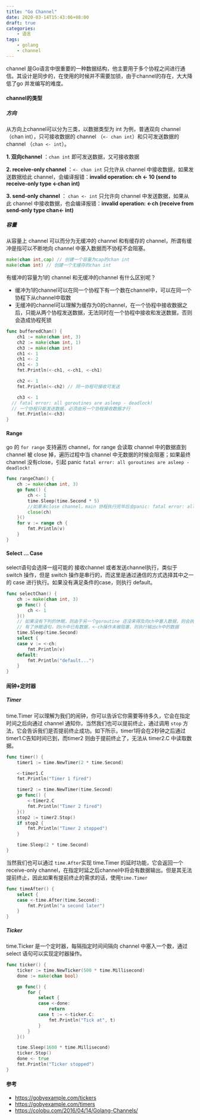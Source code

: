 ```yaml
---
title: "Go Channel"
date: 2020-03-14T15:43:06+08:00
draft: true
categories:
    - 语言
tags:
    - golang
    - channel
---
```


channel 是Go语言中很重要的一种数据结构，他主要用于多个协程之间进行通信。其设计是同步的，在使用的时候并不需要加锁，由于channel的存在，大大降低了go 并发编写的难度。

<!--more-->

#### channel的类型

##### 方向

从方向上channel可以分为三类，以数据类型为 int 为例，普通双向 channel （chan int），只可接收数据的 channel （`<- chan int`）和只可发送数据的 channel （`chan <- int`）。

**1. 双向channel** ：`chan int` 即可发送数据，又可接收数据

**2. receive-only channel** ：`<- chan int` 只允许从 channel 中接收数据，如果发送数据给此 channel，会编译报错：**invalid operation: ch <- 10 (send to receive-only type <-chan int)**

**3. send-only channel** ： `chan <- int` 只允许向 channel 中发送数据，如果从此 channel 中接收数据，也会编译报错：**invalid operation: <-ch (receive from send-only type chan<- int)**

##### 容量

从容量上 channel 可以而分为无缓冲的 channel 和有缓存的 channel，所谓有缓冲是指可以不断地向 channel 中塞入数据而不协程不会阻塞。

```go
make(chan int,cap) // 创建一个容量为cap的chan int
make(chan int) // 创建一个无缓存的chan int
```

有缓冲的容量为1的 channel 和无缓冲的channel 有什么区别呢？

- 缓冲为1的channel可以在同一个协程下有一个数在channel中，可以在同一个协程下从channel中取数
- 无缓冲的channel可以理解为缓存为0的channel，在一个协程中接收数据之后，只能从两个协程发送数据，无法同时在一个协程中接收和发送数据，否则会造成协程死锁

```go
func bufferedChan() {
	ch1 := make(chan int, 3)
	ch2 := make(chan int, 1)
	ch3 := make(chan int)
	ch1 <- 1
	ch1 <- 2
	ch1 <- 3
	fmt.Println(<-ch1, <-ch1, <-ch1)

	ch2 <- 1
	fmt.Println(<-ch2) // 同一协程可接收可发送

	ch3 <- 1
  // fatal error: all goroutines are asleep - deadlock!
  // 一个协程只能发送数据，必须由另一个协程接收数据才行
	fmt.Println(<-ch3) 
}
```

#### Range

go 的 `for range` 支持遍历 channel，for range 会读取 channel 中的数据直到 channel 被 close 掉，遍历过程中当 channel 中无数据的时候会阻塞；如果最终 channel 没有close，引起 panic `fatal error: all goroutines are asleep - deadlock!`

```go
func rangeChan() {
	ch := make(chan int, 3)
	go func() {
		ch <- 1
		time.Sleep(time.Second * 5)
		//如果未close channel，main 协程执行完毕后会panic: fatal error: all goroutines are asleep - deadlock!
		close(ch)
	}()
	for v := range ch {
		fmt.Println(v)
	}
}
```

#### Select ... Case

select语句会选择一组可能的 接收channel 或者发送channel执行，类似于 switch 操作，但是 switch 操作是串行的，而这里是通过通信的方式选择其中之一的 case 进行执行。如果没有满足条件的case，则执行 default。

```go
func selectChan() {
	ch := make(chan int, 3)
	go func() {
		ch <- 1
	}()
	// 如果没有下列的休眠，则由于另一个goroutine 还没来得及向ch中塞入数据，则会执行default语句。
	// 有了休眠语句，则ch中已有数据，<-ch操作未被阻塞，则执行输出ch中的数据
	time.Sleep(time.Second)
	select {
	case v := <-ch:
		fmt.Println(v)
	default:
		fmt.Println("default...")
	}
}
```

#### 闹钟+定时器

##### Timer

time.Timer 可以理解为我们的闹钟，你可以告诉它你需要等待多久，它会在指定时间之后向通过 channel 通知你，当然我们也可以提前终止，通过调用 `stop` 方法，它会告诉我们是否提前终止成功。如下所示，timer1将会在2秒钟之后通过 timer1.C告知时间已到，而timer2 则由于提前终止了，无法从 timer2.C 中读取数据。

```go
func timer() {
	timer1 := time.NewTimer(2 * time.Second)

	<-timer1.C
	fmt.Println("Timer 1 fired")

	timer2 := time.NewTimer(time.Second)
	go func() {
		<-timer2.C
		fmt.Println("Timer 2 fired")
	}()
	stop2 := timer2.Stop()
	if stop2 {
		fmt.Println("Timer 2 stopped")
	}

	time.Sleep(2 * time.Second)
}
```

当然我们也可以通过 `time.After`实现 time.Timer 的延时功能，它会返回一个 receive-only channel，在指定时延之后channel中将会有数据输出。但是其无法提前终止，因此如果有提前终止的需求的话，使用`time.Timer`

```go
func timeAfter() {
	select {
	case <-time.After(time.Second):
		fmt.Println("a second later")
	}
}
```

##### Ticker

time.Ticker 是一个定时器，每隔指定时间间隔向 channel 中塞入一个数，通过 select 语句可以实现定时器操作。

```go
func ticker() {
	ticker := time.NewTicker(500 * time.Millisecond)
	done := make(chan bool)

	go func() {
		for {
			select {
			case <-done:
				return
			case t := <-ticker.C:
				fmt.Println("Tick at", t)
			}
		}
	}()

	time.Sleep(1600 * time.Millisecond)
	ticker.Stop()
	done <- true
	fmt.Println("Ticker stopped")
}
```

#### 参考

- https://gobyexample.com/tickers
- https://gobyexample.com/timers
- https://colobu.com/2016/04/14/Golang-Channels/